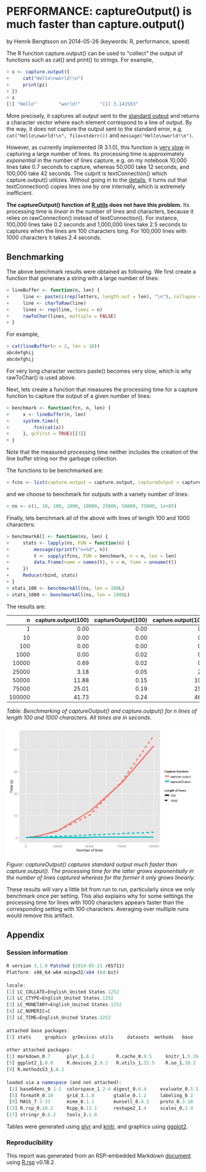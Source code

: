


# PERFORMANCE: captureOutput() is much faster than capture.output()
by Henrik Bengtsson on 2014-05-26
(keywords: R, performance, speed)

The R function capture.output() can be used to "collect" the output of functions such as cat() and print() to strings.  For example,
```r
> s <- capture.output({
+     cat("Hello\nworld!\n")
+     print(pi)
+ })
> s
[1] "Hello"        "world!"       "[1] 3.141593"
```
More precisely, it captures all output sent to the [standard output](http://www.wikipedia.org/wiki/Standard_streams) and returns a character vector where each element correspond to a line of output.  By the way, it does not capture the output sent to the standard error, e.g. `cat("Hello\nworld!\n", file=stderr())` and `message("Hello\nworld!\n")`.

However, as currently implemented (R 3.1.0), this function is [very slow](https://stat.ethz.ch/pipermail/r-devel/2014-February/068349.html) in capturing a large number of lines. Its processing time is approximately _exponential_ in the number of lines capture, e.g. on my notebook 10,000 lines take 0.7 seconds to capture, whereas 50,000 take 12 seconds, and 100,000 take 42 seconds.  The culprit is textConnection() which capture.output() utilizes.  Without going in to the [details](https://github.com/wch/r-source/blob/R-3-1-branch/src/main/connections.c#L2920-2960), it turns out that textConnection() copies lines one by one internally, which is extremely inefficient.

**The captureOutput() function of [R.utils](http://cran.r-project.org/package=R.utils) does not have this problem.**  Its processing time is _linear_ in the number of lines and characters, because it relies on rawConnection() instead of textConnection().  For instance, 100,000 lines take 0.2 seconds and 1,000,000 lines take 2.5 seconds to captures when the lines are 100 characters long.  For 100,000 lines with 1000 characters it takes 2.4 seconds.

## Benchmarking
The above benchmark results were obtained as following.  We first create a function that generates a string with a large number of lines:
```r
> lineBuffer <- function(n, len) {
+     line <- paste(c(rep(letters, length.out = len), "\n"), collapse = "")
+     line <- charToRaw(line)
+     lines <- rep(line, times = n)
+     rawToChar(lines, multiple = FALSE)
+ }
```
For example,
```r
> cat(lineBuffer(n = 2, len = 10))
abcdefghij
abcdefghij
```
For very long character vectors paste() becomes very slow, which is why rawToChar() is used above.

Next, lets create a function that measures the processing time for a capture function to capture the output of a given number of lines:
```r
> benchmark <- function(fcn, n, len) {
+     x <- lineBuffer(n, len)
+     system.time({
+         fcn(cat(x))
+     }, gcFirst = TRUE)[[3]]
+ }
```
Note that the measured processing time neither includes the creation of the line buffer string nor the garbage collection.


The functions to be benchmarked are:
```r
> fcns <- list(capture.output = capture.output, captureOutput = captureOutput)
```
and we choose to benchmark for outputs with a variety number of lines:
```r
> ns <- c(1, 10, 100, 1000, 10000, 25000, 50000, 75000, 1e+05)
```


Finally, lets benchmark all of the above with lines of length 100 and 1000 characters:
```r
> benchmarkAll <- function(ns, len) {
+     stats <- lapply(ns, FUN = function(n) {
+         message(sprintf("n=%d", n))
+         t <- sapply(fcns, FUN = benchmark, n = n, len = len)
+         data.frame(name = names(t), n = n, time = unname(t))
+     })
+     Reduce(rbind, stats)
+ }
> stats_100 <- benchmarkAll(ns, len = 100L)
> stats_1000 <- benchmarkAll(ns, len = 1000L)
```

The results are:


|      n| capture.output(100)| captureOutput(100)| capture.output(1000)| captureOutput(1000)|
|------:|-------------------:|------------------:|--------------------:|-------------------:|
|      1|                0.00|               0.00|                 0.00|                0.00|
|     10|                0.00|               0.00|                 0.00|                0.00|
|    100|                0.00|               0.00|                 0.01|                0.00|
|   1000|                0.00|               0.02|                 0.02|                0.01|
|  10000|                0.69|               0.02|                 0.80|                0.21|
|  25000|                3.18|               0.05|                 2.99|                0.57|
|  50000|               11.88|               0.15|                10.33|                1.17|
|  75000|               25.01|               0.19|                25.43|                1.80|
| 100000|               41.73|               0.24|                46.34|                2.41|
_Table: Benchmarking of captureOutput() and capture.output() for n lines of length 100 and 1000 characters. All times are in seconds._

![captureOutput_vs_capture.output](figures/captureOutput_vs_capture.output,67760e64d0951ca2124886cd8c257b6c,len=100.png)

_Figure: captureOutput() captures standard output much faster than capture.output().  The processing time for the latter grows exponentially in the number of lines captured whereas for the former it only grows linearly._

These results will vary a little bit from run to run, particularly since we only benchmark once per setting.  This also explains why for some settings the processing time for lines with 1000 characters appears faster than the corresponding setting with 100 characters.  Averaging over multiple runs would remove this artifact.


## Appendix

### Session information
```r
R version 3.1.0 Patched (2014-05-21 r65711)
Platform: x86_64-w64-mingw32/x64 (64-bit)

locale:
[1] LC_COLLATE=English_United States.1252 
[2] LC_CTYPE=English_United States.1252   
[3] LC_MONETARY=English_United States.1252
[4] LC_NUMERIC=C                          
[5] LC_TIME=English_United States.1252    

attached base packages:
[1] stats     graphics  grDevices utils     datasets  methods   base     

other attached packages:
[1] markdown_0.7      plyr_1.8.1        R.cache_0.9.5     knitr_1.5.26     
[5] ggplot2_1.0.0     R.devices_2.9.2   R.utils_1.32.5    R.oo_1.18.2      
[9] R.methodsS3_1.6.2

loaded via a namespace (and not attached):
 [1] base64enc_0.1-1  colorspace_1.2-4 digest_0.6.4     evaluate_0.5.5  
 [5] formatR_0.10     grid_3.1.0       gtable_0.1.2     labeling_0.2    
 [9] MASS_7.3-33      mime_0.1.1       munsell_0.4.2    proto_0.3-10    
[13] R.rsp_0.18.2     Rcpp_0.11.1      reshape2_1.4     scales_0.2.4    
[17] stringr_0.6.2    tools_3.1.0     
```
Tables were generated using [plyr](http://cran.r-project.org/package=plyr) and [knitr](http://cran.r-project.org/package=knitr),
and graphics using [ggplot2](http://cran.r-project.org/package=ggplot2).

### Reproducibility

This report was generated from an RSP-embedded Markdown [document](https://gist.github.com/HenrikBengtsson/854d13a11a33b3d43ec3/raw/captureOutput.md.rsp) using [R.rsp](http://cran.r-project.org/package=R.rsp) v0.18.2.
<!--
It can be recompiled as `R.rsp::rfile("https://gist.github.com/HenrikBengtsson/854d13a11a33b3d43ec3/raw/captureOutput.md.rsp")`.
-->
